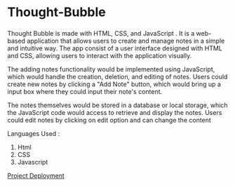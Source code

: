 # Thought-Bubble

###
Thought Bubble is made with HTML, CSS, and JavaScript . It is a web-based application that allows users to create and manage notes in a simple and intuitive way. The app  consist of a user interface designed with HTML and CSS, allowing users to interact with the application visually.

The adding notes functionality would be implemented using JavaScript, which would handle the creation, deletion, and editing of notes. Users could create new notes by clicking a "Add Note" button, which would bring up a input box where they could input their note's content.

The notes themselves would be stored in a database or local storage, which the JavaScript code would access to retrieve and display the notes. Users could edit notes by clicking on edit option and can change the content

Languages Used :
1) Html
2) CSS
3) Javascript

<a href="https://subodh556.github.io/Thought-Bubble/">Project Deployment</a>

###

